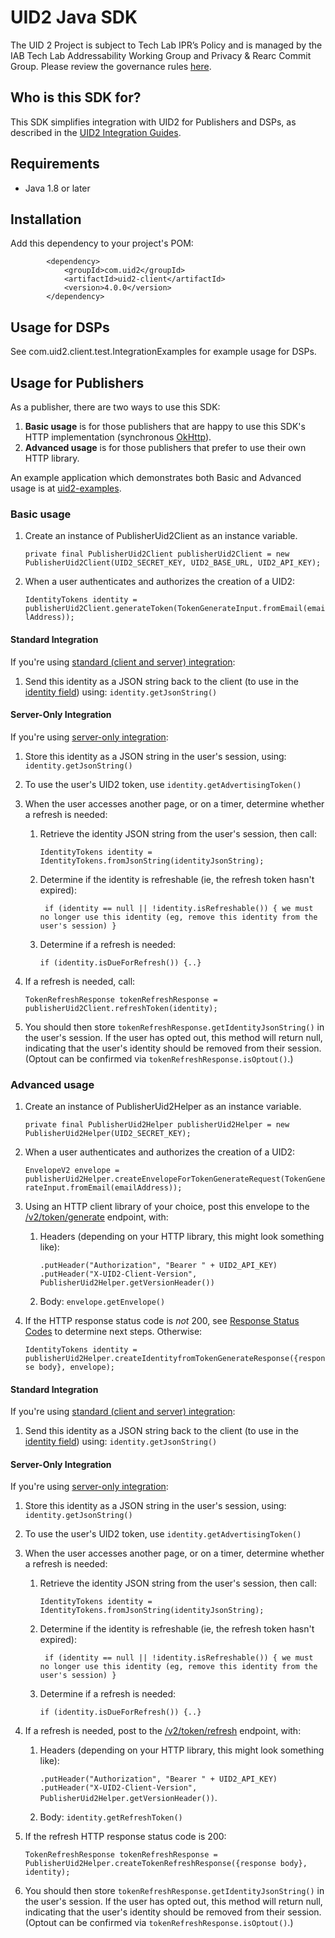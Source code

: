 # UID2 Java SDK

The UID 2 Project is subject to Tech Lab IPR’s Policy and is managed by the IAB Tech Lab Addressability Working Group and Privacy & Rearc Commit Group. Please review the governance rules [here](https://github.com/IABTechLab/uid2-core/blob/master/Software%20Development%20and%20Release%20Procedures.md).

## Who is this SDK for?
This SDK simplifies integration with UID2 for Publishers and DSPs, as described in the [UID2 Integration Guides](https://github.com/UnifiedID2/uid2docs/blob/main/api/v2/guides/README.md). 

## Requirements

* Java 1.8 or later


## Installation

Add this dependency to your project's POM:


```
        <dependency>
            <groupId>com.uid2</groupId>
            <artifactId>uid2-client</artifactId>
            <version>4.0.0</version>
        </dependency>
```

## Usage for DSPs

See com.uid2.client.test.IntegrationExamples for example usage for DSPs.

## Usage for Publishers

As a publisher, there are two ways to use this SDK: 
1. **Basic usage** is for those publishers that are happy to use this SDK's HTTP implementation (synchronous [OkHttp](https://square.github.io/okhttp/)).
2. **Advanced usage** is for those publishers that prefer to use their own HTTP library. 


An example application which demonstrates both Basic and Advanced usage is at [uid2-examples](https://github.com/UnifiedID2/uid2-examples/tree/main/publisher).

### Basic usage
1. Create an instance of PublisherUid2Client as an instance variable.
 
   `private final PublisherUid2Client publisherUid2Client = new PublisherUid2Client(UID2_SECRET_KEY, UID2_BASE_URL, UID2_API_KEY);`

2. When a user authenticates and authorizes the creation of a UID2:
 
   `IdentityTokens identity = publisherUid2Client.generateToken(TokenGenerateInput.fromEmail(emailAddress));`
 

#### Standard Integration
If you're using [standard (client and server) integration](https://github.com/UnifiedID2/uid2docs/blob/main/api/v2/guides/publisher-client-side.md):
1. Send this identity as a JSON string back to the client (to use in the [identity field](https://github.com/UnifiedID2/uid2docs/blob/main/api/v2/sdks/client-side-identity.md#initopts-object-void)) using: `identity.getJsonString()`

#### Server-Only Integration
If you're using [server-only integration](https://github.com/UnifiedID2/uid2docs/blob/main/api/v2/guides/custom-publisher-integration.md):

1. Store this identity as a JSON string in the user's session, using: `identity.getJsonString()`
2. To use the user's UID2 token, use `identity.getAdvertisingToken()`

3. When the user accesses another page, or on a timer, determine whether a refresh is needed:
   1. Retrieve the identity JSON string from the user's session, then call:

      `IdentityTokens identity = IdentityTokens.fromJsonString(identityJsonString);`
   2. Determine if the identity is refreshable (ie, the refresh token hasn't expired):

      ` if (identity == null || !identity.isRefreshable()) { we must no longer use this identity (eg, remove this identity from the user's session) }`
   3. Determine if a refresh is needed:

      `if (identity.isDueForRefresh()) {..}`
4. If a refresh is needed, call:
 
   `TokenRefreshResponse tokenRefreshResponse = publisherUid2Client.refreshToken(identity);`
 
5. You should then store `tokenRefreshResponse.getIdentityJsonString()` in the user's session. If the user has opted out, this method will return null, indicating that the user's identity should be removed from their session. (Optout can be confirmed via `tokenRefreshResponse.isOptout()`.)


### Advanced usage

1. Create an instance of PublisherUid2Helper as an instance variable. 

    `private final PublisherUid2Helper publisherUid2Helper = new PublisherUid2Helper(UID2_SECRET_KEY);`
2. When a user authenticates and authorizes the creation of a UID2:

    `EnvelopeV2 envelope = publisherUid2Helper.createEnvelopeForTokenGenerateRequest(TokenGenerateInput.fromEmail(emailAddress));`
3. Using an HTTP client library of your choice, post this envelope to the [/v2/token/generate](https://github.com/UnifiedID2/uid2docs/blob/main/api/v2/endpoints/post-token-generate.md) endpoint, with:
   1. Headers (depending on your HTTP library, this might look something like):  
    
      `.putHeader("Authorization", "Bearer " + UID2_API_KEY)`  
      `.putHeader("X-UID2-Client-Version", PublisherUid2Helper.getVersionHeader())`
   2. Body: `envelope.getEnvelope()`
4. If the HTTP response status code is _not_ 200, see [Response Status Codes](https://github.com/UnifiedID2/uid2docs/blob/main/api/v2/endpoints/post-token-generate.md#response-status-codes) to determine next steps. Otherwise:

   `IdentityTokens identity = publisherUid2Helper.createIdentityfromTokenGenerateResponse({response body}, envelope);`

#### Standard Integration
If you're using [standard (client and server) integration](https://github.com/UnifiedID2/uid2docs/blob/main/api/v2/guides/publisher-client-side.md):

1. Send this identity as a JSON string back to the client (to use in the [identity field](https://github.com/UnifiedID2/uid2docs/blob/main/api/v2/sdks/client-side-identity.md#initopts-object-void)) using: `identity.getJsonString()`
#### Server-Only Integration
If you're using [server-only integration](https://github.com/UnifiedID2/uid2docs/blob/main/api/v2/guides/custom-publisher-integration.md):
1. Store this identity as a JSON string in the user's session, using: `identity.getJsonString()`
2. To use the user's UID2 token, use `identity.getAdvertisingToken()`

3. When the user accesses another page, or on a timer, determine whether a refresh is needed:
   1. Retrieve the identity JSON string from the user's session, then call:
   
       `IdentityTokens identity = IdentityTokens.fromJsonString(identityJsonString);`
   2. Determine if the identity is refreshable (ie, the refresh token hasn't expired): 
    
      ` if (identity == null || !identity.isRefreshable()) { we must no longer use this identity (eg, remove this identity from the user's session) }`
   3. Determine if a refresh is needed:
   
      `if (identity.isDueForRefresh()) {..}`
4. If a refresh is needed, post to the [/v2/token/refresh](https://github.com/UnifiedID2/uid2docs/blob/main/api/v2/endpoints/post-token-refresh.md) endpoint, with:
   1. Headers (depending on your HTTP library, this might look something like):
    
      `.putHeader("Authorization", "Bearer " + UID2_API_KEY)`  
      `.putHeader("X-UID2-Client-Version", PublisherUid2Helper.getVersionHeader())`. 
   2. Body: `identity.getRefreshToken()`
5. If the refresh HTTP response status code is 200:

   `TokenRefreshResponse tokenRefreshResponse = PublisherUid2Helper.createTokenRefreshResponse({response body}, identity);`
6. You should then store `tokenRefreshResponse.getIdentityJsonString()` in the user's session. If the user has opted out, this method will return null, indicating that the user's identity should be removed from their session. (Optout can be confirmed via `tokenRefreshResponse.isOptout()`.)
